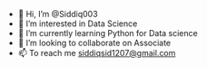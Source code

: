 - 👋 Hi, I’m @Siddiq003
- 👀 I’m interested in Data Science
- 🌱 I’m currently learning Python for Data science
- 💞️ I’m looking to collaborate on Associate
- 📫 To reach me siddiqsid1207@gmail.com

<!---
Siddiq003/Siddiq003 is a ✨ special ✨ repository because its `README.md` (this file) appears on your GitHub profile.
You can click the Preview link to take a look at your changes.
--->
